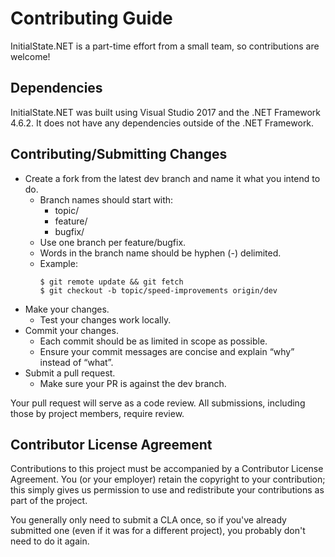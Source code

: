# Contributing Guide

InitialState<nolink />.NET is a part-time effort from a small team, so contributions are welcome!

## Dependencies
InitialState<nolink />.NET was built using Visual Studio 2017 and the .NET Framework 4.6.2.  It does not have any dependencies outside of the .NET Framework.


## Contributing/Submitting Changes
*	Create a fork from the latest dev branch and name it what you intend to do.
    * Branch names should start with:
        * topic/
        * feature/
        * bugfix/
    * Use one branch per feature/bugfix.
    * Words in the branch name should be hyphen (-) delimited.
    * Example:
        ```
        $ git remote update && git fetch
        $ git checkout -b topic/speed-improvements origin/dev
        ```
* Make your changes.
    * Test your changes work locally.
* Commit your changes.
    * Each commit should be as limited in scope as possible.
    * Ensure your commit messages are concise and explain “why” instead of “what”. 
* Submit a pull request.
    * Make sure your PR is against the dev branch.

Your pull request will serve as a code review. All submissions, including those by project members, require review.


## Contributor License Agreement

Contributions to this project must be accompanied by a Contributor License Agreement. You (or your employer) retain the copyright to your contribution; this simply gives us permission to use and redistribute your contributions as part of the project.

You generally only need to submit a CLA once, so if you've already submitted one (even if it was for a different project), you probably don't need to do it again.



<!-- Modified by Tektronix. Original Content developed by the angular-translate team and Pascal Precht and their Contributing Guide available at https://github.com/angular-translate/angular-translate -->
